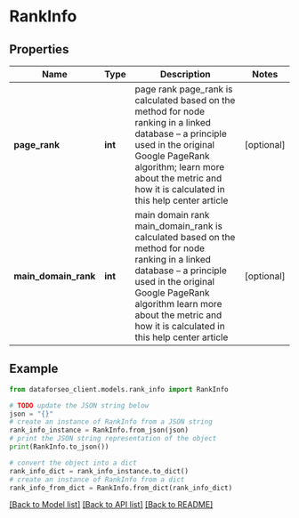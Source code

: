 # RankInfo


## Properties

Name | Type | Description | Notes
------------ | ------------- | ------------- | -------------
**page_rank** | **int** | page rank page_rank is calculated based on the method for node ranking in a linked database – a principle used in the original Google PageRank algorithm; learn more about the metric and how it is calculated in this help center article | [optional] 
**main_domain_rank** | **int** | main domain rank main_domain_rank is calculated based on the method for node ranking in a linked database – a principle used in the original Google PageRank algorithm learn more about the metric and how it is calculated in this help center article | [optional] 

## Example

```python
from dataforseo_client.models.rank_info import RankInfo

# TODO update the JSON string below
json = "{}"
# create an instance of RankInfo from a JSON string
rank_info_instance = RankInfo.from_json(json)
# print the JSON string representation of the object
print(RankInfo.to_json())

# convert the object into a dict
rank_info_dict = rank_info_instance.to_dict()
# create an instance of RankInfo from a dict
rank_info_from_dict = RankInfo.from_dict(rank_info_dict)
```
[[Back to Model list]](../README.md#documentation-for-models) [[Back to API list]](../README.md#documentation-for-api-endpoints) [[Back to README]](../README.md)


